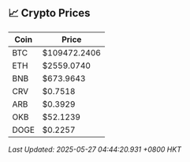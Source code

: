 ## 📈 Crypto Prices

| Coin | Price |
| ---- | ----- |
| BTC | $109472.2406 |
| ETH | $2559.0740 |
| BNB | $673.9643 |
| CRV | $0.7518 |
| ARB | $0.3929 |
| OKB | $52.1239 |
| DOGE | $0.2257 |

_Last Updated: 2025-05-27 04:44:20.931 +0800 HKT_